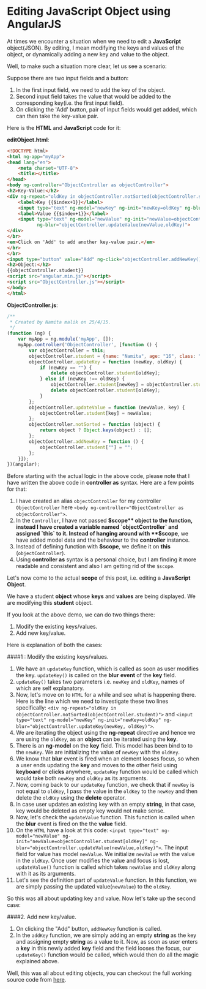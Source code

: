 # Editing JavaScript Object using AngularJS

At times we encounter a situation when we need to edit a **JavaScript** object(JSON). By editing, I mean modifying the keys and values of the object, or dynamically adding a new key and value to the object.

Well, to make such a situation more clear, let us see a scenario:

Suppose there are two input fields and a button:

1. In the first input field, we need to add the key of the object.
2. Second input field takes the value that would be added to the corresponding key(i.e. the first input field).
3. On clicking the 'Add' button, pair of input fields would get added, which can then take the key-value pair.

Here is the **HTML** and **JavaScript** code for it:

**editObject.html**:
```HTML
<!DOCTYPE html>
<html ng-app="myApp">
<head lang="en">
    <meta charset="UTF-8">
    <title></title>
</head>
<body ng-controller="ObjectController as objectController">
<h2>Key-Value:</h2>
<div ng-repeat="oldKey in objectController.notSorted(objectController.student)">
    <label>Key {{$index+1}}</label>
    <input type="text" ng-model="newKey" ng-init="newKey=oldKey" ng-blur="objectController.updateKey(newKey, oldKey)">
    <label>Value {{$index+1}}</label>
    <input type="text" ng-model="newValue" ng-init="newValue=objectController.student[oldKey]"
           ng-blur="objectController.updateValue(newValue,oldKey)">
</div>
</br>
<em>Click on 'Add' to add another key-value pair.</em>
</br>
</br>
<input type="button" value="Add" ng-click="objectController.addNewKey()"/>
<h2>Object:</h2>
{{objectController.student}}
<script src="angular.min.js"></script>
<script src="ObjectController.js"></script>
</body>
</html>
```

**ObjectController.js**:
```JavaScript
/**
 * Created by Namita malik on 25/4/15.
 */
(function (ng) {
    var myApp = ng.module('myApp', []);
    myApp.controller('ObjectController', [function () {
        var objectController = this;
        objectController.student = {name: "Namita", age: "16", class: "XII", school: "BBPS"};
        objectController.updateKey = function (newKey, oldKey) {
            if (newKey == "") {
                delete objectController.student[oldKey];
            } else if (newKey !== oldKey) {
                objectController.student[newKey] = objectController.student[oldKey];
                delete objectController.student[oldKey];
            }
        };
        objectController.updateValue = function (newValue, key) {
            objectController.student[key] = newValue;
        };
        objectController.notSorted = function (object) {
            return object ? Object.keys(object) : [];
        };
        objectController.addNewKey = function () {
            objectController.student[""] = "";
        };
    }]);
})(angular);
```
Before starting with the actual logic in the above code, please note that I have written the above code in **controller as** syntax. Here are a few points for that:

1. I have created an alias `objectController` for my controller `ObjectController` here `<body ng-controller="ObjectController as objectController">`.
2. In the `Controller`, I have not passed **$scope** object to the function, instead I have created a variable named `objectController` and assigned `this` to it. Instead of hanging around with **$scope**, we have added model data and the behaviour to the **controller** instance.
3. Instead of defining function with **$scope**, we define it on **this** (`objectController`).
4. Using **controller as** syntax is a personal choice, but I am finding it more readable and consistent and also I am getting rid of the `$scope`.

Let's now come to the actual **scope** of this post, i.e. editing a **JavaScript** **Object**.

We have a student **object** whose **keys** and **values** are being displayed. We are modifying this **student** object.

If you look at the above demo, we can do two things there:

1. Modify the existing keys/values.
2. Add new key/value.

Here is explanation of both the cases:

####1 : Modify the existing keys/values.
1. We have an `updateKey` function, which is called as soon as user modifies the key. `updateKey()` is called on the **blur** **event** of the **key** field.
2. `updateKey()` takes two parameters i.e. `newKey` and `oldKey`, names of which are self explanatory.
3. Now, let's move on to `HTML` for a while and see what is happening there. Here is the line which we need to investigate these two lines specifically:
 `<div ng-repeat="oldKey in objectController.notSorted(objectController.student)">`
 and
`<input type="text" ng-model="newKey" ng-init="newKey=oldKey" ng-blur="objectController.updateKey(newKey, oldKey)">`.
4. We are iterating the object using the **ng-repeat** directive and hence we are using the `oldKey`, as an **object** can be iterated using the **key**.
5. There is an **ng-model** on the **key** field. This model has been bind to to the `newKey`. We are initializing the value of `newKey` with the `oldKey`.
6. We know that **blur** event is fired when an element looses focus, so when a user ends updating the **key** and moves to the other field using **keyboard** or **clicks** anywhere, `updateKey` function would be called which would take both `newKey` and `oldKey` as its arguments.
7. Now, coming back to our `updateKey` function, we check that if `newKey` is not equal to `oldKey`, I pass the value in the `oldKey` to the `newKey` and then delete the `oldKey` using the **delete** operator.
8. In case user updates an existing key with an empty **string**, in that case, key would be deleted as empty key would not make sense.
9. Now, let's check the `updateValue` function. This function is called when the **blur** event is fired on the the **value** field.
10. On the `HTML` have a look at this code: `<input type="text" ng-model="newValue" ng-init="newValue=objectController.student[oldKey]" ng-blur="objectController.updateValue(newValue,oldKey)">`. The input field for value has model `newValue`. We initialize `newValue` with the value in the `oldKey`. Once user modifies the value and focus is lost, `updateValue()` function is called which takes `newValue` and `oldKey` along with it as its arguments.
11. Let's see the definition part of `updateValue` function. In this function, we are simply passing the updated value(`newValue`) to the `oldKey`.

So this was all about updating key and value. Now let's take up the second case:

####2. Add new key/value.

1. On clicking the "Add" button, `addNewKey` function is called.
2. In the `addKey` function, we are simply adding an empty **string** as the key and assigning empty **string** as a value to it. Now, as soon as user enters a **key** in this newly added **key** field and the field looses the focus, our `updateKey()` function would be called, which would then do all the magic explained above.

Well, this was all about editing objects, you can checkout the full working source code from [here](https://github.com/NamitaMalik/Editing-JavaScript-Object-using-AngularJS).
